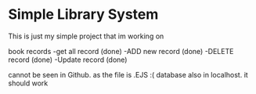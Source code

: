 # Simple Library System

This is just my simple project that im working on

book records
-get all record (done)
-ADD new record (done)
-DELETE record (done)
-Update record (done)


cannot be seen in Github. as the file is .EJS  :(
database also in localhost. it should work
